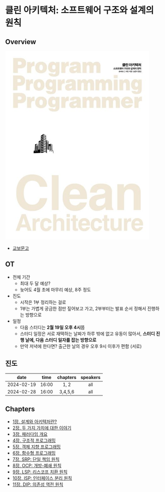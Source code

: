 # 클린 아키텍처: 소프트웨어 구조와 설계의 원칙

## Overview

![book.jpg](./book.jpg)

- [교보문고](https://product.kyobobook.co.kr/detail/S000001033082)

## OT

- 전체 기간
  - 최대 두 달 예상?
  - 늦어도 4월 초에 마무리 예상, 8주 정도
- 진도
  - 시작은 1부 정리하는 걸로
  - 1부는 가볍게 궁금한 점만 짚어보고 가고, 2부부터는 발표 순서 정해서 진행하는 방향으로
- 일정
  - 다음 스터디는 **2월 19일 오후 4시**쯤
  - 스터디 일정은 서로 재택하는 날짜가 하루 밖에 없고 유동이 많아서, **스터디 진행 날에, 다음 스터디 일자를 잡는 방향으로**
  - 만약 저녁에 한다면? 출근한 날의 경우 오후 9시 이후가 편함 (서로)

## 진도

|    date    | time  | chapters | speakers |
| :--------: | :---: | :------: | :------: |
| 2024-02-19 | 16:00 |   1, 2   |   all    |
| 2024-02-28 | 16:00 | 3,4,5,6  |   all    |

## Chapters

- [1장. 설계와 아키텍처란?](./chapter01/)
- [2장. 두 가지 가치에 대한 이야기](./chapter02/)
- [3장. 패러다임 개요](./chapter03/)
- [4장. 구조적 프로그래밍](./chapter04/)
- [5장. 객체 지향 프로그래밍](./chapter05/)
- [6장. 함수형 프로그래밍](./chapter06/)
- [7장. SRP: 단일 책임 원칙](./chapter07/)
- [8장. OCP: 개방-폐쇄 원칙](./chapter08/)
- [9장. LSP: 리스코프 치환 원칙](./chapter09/)
- [10장. ISP: 인터페이스 분리 원칙](./chapter10/)
- [11장. DIP: 의존성 역전 원칙](./chapter11/)
